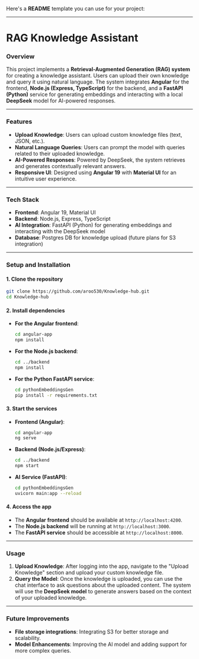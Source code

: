Here's a **README** template you can use for your project:

---

# RAG Knowledge Assistant

### **Overview**

This project implements a **Retrieval-Augmented Generation (RAG) system** for creating a knowledge assistant. Users can upload their own knowledge and query it using natural language. The system integrates **Angular** for the frontend, **Node.js (Express, TypeScript)** for the backend, and a **FastAPI (Python)** service for generating embeddings and interacting with a local **DeepSeek** model for AI-powered responses.

---

### **Features**

* **Upload Knowledge**: Users can upload custom knowledge files (text, JSON, etc.).
* **Natural Language Queries**: Users can prompt the model with queries related to their uploaded knowledge.
* **AI-Powered Responses**: Powered by DeepSeek, the system retrieves and generates contextually relevant answers.
* **Responsive UI**: Designed using **Angular 19** with **Material UI** for an intuitive user experience.

---

### **Tech Stack**

* **Frontend**: Angular 19, Material UI
* **Backend**: Node.js, Express, TypeScript
* **AI Integration**: FastAPI (Python) for generating embeddings and interacting with the DeepSeek model
* **Database**: Postgres DB for knowledge upload (future plans for S3 integration)

---

### **Setup and Installation**

#### 1. Clone the repository

```bash
git clone https://github.com/aroo530/Knowledge-hub.git
cd Knowledge-hub
```

#### 2. Install dependencies

* **For the Angular frontend**:

  ```bash
  cd angular-app
  npm install
  ```

* **For the Node.js backend**:

  ```bash
  cd ../backend
  npm install
  ```

* **For the Python FastAPI service**:

  ```bash
  cd pythonEmbeddingsGen
  pip install -r requirements.txt
  ```

#### 3. Start the services

* **Frontend (Angular)**:

  ```bash
  cd angular-app
  ng serve
  ```

* **Backend (Node.js/Express)**:

  ```bash
  cd ../backend
  npm start
  ```

* **AI Service (FastAPI)**:

  ```bash
  cd pythonEmbeddingsGen
  uvicorn main:app --reload
  ```

#### 4. Access the app

* The **Angular frontend** should be available at `http://localhost:4200`.
* The **Node.js backend** will be running at `http://localhost:3000`.
* The **FastAPI service** should be accessible at `http://localhost:8000`.

---

### **Usage**

1. **Upload Knowledge**: After logging into the app, navigate to the "Upload Knowledge" section and upload your custom knowledge file.
2. **Query the Model**: Once the knowledge is uploaded, you can use the chat interface to ask questions about the uploaded content. The system will use the **DeepSeek model** to generate answers based on the context of your uploaded knowledge.

---

### **Future Improvements**

* **File storage integrations**: Integrating S3 for better storage and scalability.
* **Model Enhancements**: Improving the AI model and adding support for more complex queries.
